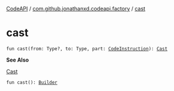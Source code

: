 [CodeAPI](../index.md) / [com.github.jonathanxd.codeapi.factory](index.md) / [cast](.)

# cast

`fun cast(from: Type?, to: Type, part: `[`CodeInstruction`](../com.github.jonathanxd.codeapi/-code-instruction.md)`): `[`Cast`](../com.github.jonathanxd.codeapi.base/-cast/index.md)

**See Also**

[Cast](../com.github.jonathanxd.codeapi.base/-cast/index.md)

`fun cast(): `[`Builder`](../com.github.jonathanxd.codeapi.base/-cast/-builder/index.md)